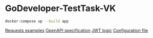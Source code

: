# GoDeveloper-TestTask-VK

```bash
docker-compose up --build app
```

[Requests examples](https://github.com/ColdDirol/GoDeveloper-TestTask-VK/blob/main/requests.http)
[OpenAPI specification](https://github.com/ColdDirol/GoDeveloper-TestTask-VK/blob/main/specification.yaml)
[JWT logic](https://github.com/ColdDirol/GoDeveloper-TestTask-VK/blob/main/auth/jwt/jwt.go)
[Configuration file](https://github.com/ColdDirol/GoDeveloper-TestTask-VK/blob/main/config.json)
